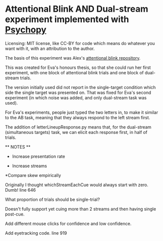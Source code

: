 Attentional Blink AND Dual-stream experiment implemented with [Psychopy](https://github.com/psychopy/psychopy)
============================
Licensing: MIT license, like CC-BY for code which means do whatever you want with it, with an attribution to the author.

The basis of this experiment was Alex's [attentional blink repository](https://github.com/alexholcombe/attentional-blink).

This was created for Eva's honours thesis, so that she could run her first experiment, with one block of attentional blink trials and one block of dual-stream trials.

The version initially used did not report in the single-target condition which side the single target was presented on. That was fixed for Eva's second experiment (in which noise was added, and only dual-stream task was used).

For Eva's experiments, people just typed the two letters in, to make it similar to the AB task, meaning that they always respond to the left stream first.

The addition of letterLineupResponse.py means that, for the dual-stream (simultaneous targets) task, we can elicit each response first, in half of trials.

** NOTES **

* Increase presentation rate

* Increase streams

*Compare skew empirically

Originally I thought whichStreamEachCue would always start with zero. Dumb!
line 646

What proportion of trials should be single-trial?

Doesn't fully support yet cuing more than 2 streams and then having single post-cue.

Add different mouse clicks for confidence and low confidence.

Add eyetracking code.
line 919